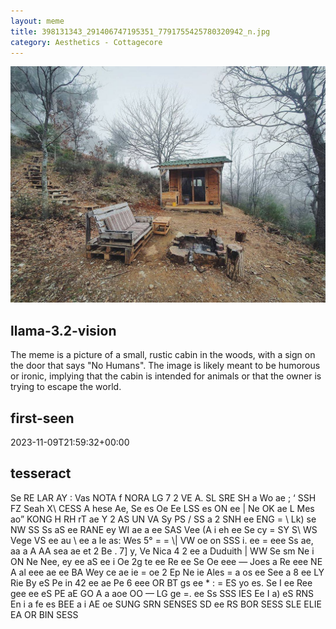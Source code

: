 ```yaml
---
layout: meme
title: 398131343_291406747195351_7791755425780320942_n.jpg
category: Aesthetics - Cottagecore
---
```


<div markdown="0"><a href="398131343_291406747195351_7791755425780320942_n.jpg"><img class="photo" src="398131343_291406747195351_7791755425780320942_n.jpg" /></a>

<h2>llama-3.2-vision</h2>
<p title="Llama-3.2-Vision-11B is a really good model that probably gets the visual details right but doesn't understand literary or media references, and often fails to accurately represent the physical arrangement of objects and the implied relationships between the objects.">The meme is a picture of a small, rustic cabin in the woods, with a sign on the door that says &quot;No Humans&quot;. The image is likely meant to be humorous or ironic, implying that the cabin is intended for animals or that the owner is trying to escape the world.</p>

<h2>first-seen</h2>
<p title="Because Git doesn't preserve file modification times, this metadata file contains the file's modification time when it was added to the library.">2023-11-09T21:59:32+00:00</p>

<h2>tesseract</h2>
<p title="Tesseract is often terrible and just gives a lot of nonsense characters, but it used to be the state of the art, and usually it is better at correctly representing text than llama-3.2-vision-11b.">Se RE LAR AY : Vas NOTA f NORA LG 7 2 VE A. SL SRE SH a Wo ae ; ‘ SSH FZ Seah X\ CESS A hese Ae, Se es Oe Ee LSS es ON ee | Ne OK ae L Mes ao” KONG H RH rT ae Y 2 AS UN VA Sy PS / SS a 2 SNH ee ENG = \ Lk) se NW SS Ss aS ee RANE ey WI ae a ee SAS Vee (A i eh ee Se cy = SY S\ WS Vege VS ee au \ ee a le as: Wes 5° = = \| VW oe on SSS i. ee = eee Ss ae, aa a A AA sea ae et 2 Be . 7] y, Ve Nica 4 2 ee a Duduith | WW Se sm Ne i ON Ne Nee, ey ee aS ee i Oe 2g te ee Re ee Se Oe eee — Joes a Re eee NE A al eee ae ee BA Wey ce ae ie = oe 2 Ep Ne ie Ales = a os ee See a 8 ee LY Rie By eS Pe in 42 ee ae Pe 6 eee OR BT gs ee * : = ES yo es. Se I ee Ree gee ee eS PE aE GO A a aoe OO — LG ge =. ee Ss SSS IES Ee I a) eS RNS En i a fe es BEE a i AE oe SUNG SRN SENSES SD ee RS BOR SESS SLE ELIE EA OR BIN SESS</p>

</div>

